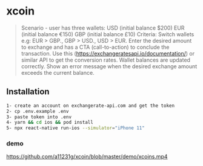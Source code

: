 # xcoin

> Scenario - user has three wallets:
USD (initial balance $200)
EUR (initial balance €150)
GBP (initial balance £10)
Criteria:
Switch wallets e.g: EUR > GBP., GBP > USD., USD > EUR.
Enter the desired amount to exchange and has a CTA (call-to-action) to conclude the transaction.
Use this (https://exchangeratesapi.io/documentation/) or similar API to get the conversion rates.
Wallet balances are updated correctly.
Show an error message when the desired exchange amount exceeds the current balance.


## Installation


```sh
1- create an account on exchangerate-api.com and get the token
2- cp .env.example .env
3- paste token into .env
4- yarn && cd ios && pod install
5- npx react-native run-ios --simulator="iPhone 11"
```

### demo

https://github.com/a11231g/xcoin/blob/master/demo/xcoins.mp4

